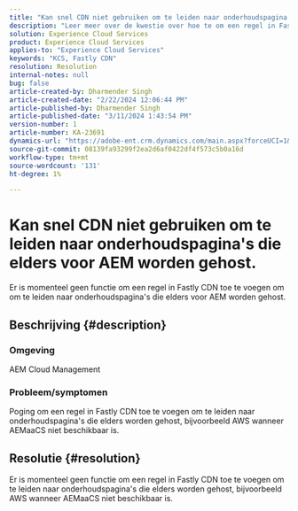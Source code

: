 ```yaml
---
title: "Kan snel CDN niet gebruiken om te leiden naar onderhoudspagina's die elders voor AEM worden gehost."
description: "Leer meer over de kwestie over hoe te om een regel in Fastly CDN toe te voegen om aan onderhoudspagina's om te leiden die elders zoals Postman worden ontvangen."
solution: Experience Cloud Services
product: Experience Cloud Services
applies-to: "Experience Cloud Services"
keywords: "KCS, Fastly CDN"
resolution: Resolution
internal-notes: null
bug: false
article-created-by: Dharmender Singh
article-created-date: "2/22/2024 12:06:44 PM"
article-published-by: Dharmender Singh
article-published-date: "3/11/2024 1:43:54 PM"
version-number: 1
article-number: KA-23691
dynamics-url: "https://adobe-ent.crm.dynamics.com/main.aspx?forceUCI=1&pagetype=entityrecord&etn=knowledgearticle&id=fb5e04d3-7ad1-ee11-9079-6045bd0061cb"
source-git-commit: 08139fa93299f2ea2d6af0422df4f573c5b0a16d
workflow-type: tm+mt
source-wordcount: '131'
ht-degree: 1%

---
```


# Kan snel CDN niet gebruiken om te leiden naar onderhoudspagina&#39;s die elders voor AEM worden gehost.


Er is momenteel geen functie om een regel in Fastly CDN toe te voegen om om te leiden naar onderhoudspagina&#39;s die elders voor AEM worden gehost.

## Beschrijving {#description}


### Omgeving

AEM Cloud Management

### Probleem/symptomen

Poging om een regel in Fastly CDN toe te voegen om te leiden naar onderhoudspagina&#39;s die elders worden gehost, bijvoorbeeld AWS wanneer AEMaaCS niet beschikbaar is.


## Resolutie {#resolution}


Er is momenteel geen functie om een regel in Fastly CDN toe te voegen om te leiden naar onderhoudspagina&#39;s die elders worden gehost, bijvoorbeeld AWS wanneer AEMaaCS niet beschikbaar is.
